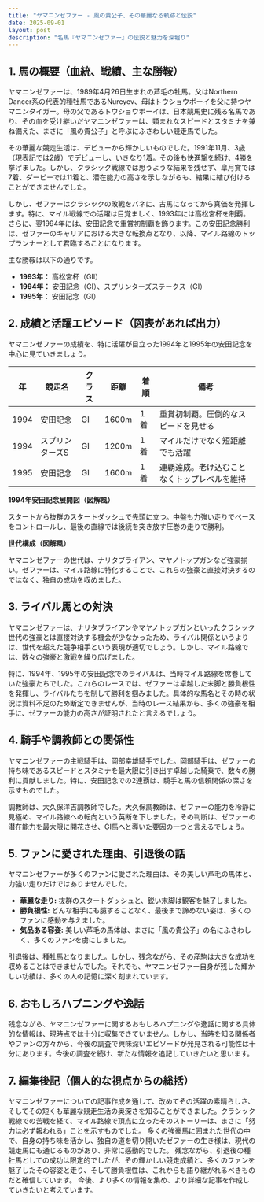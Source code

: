 ```yaml
---
title: "ヤマニンゼファー - 風の貴公子、その華麗なる軌跡と伝説"
date: 2025-09-01
layout: post
description: "名馬『ヤマニンゼファー』の伝説と魅力を深堀り"
---
```


## 1. 馬の概要（血統、戦績、主な勝鞍）

ヤマニンゼファーは、1989年4月26日生まれの芦毛の牡馬。父はNorthern Dancer系の代表的種牡馬であるNureyev、母はトウショウボーイを父に持つヤマニンタイガー。母の父であるトウショウボーイは、日本競馬史に残る名馬であり、その血を受け継いだヤマニンゼファーは、類まれなスピードとスタミナを兼ね備えた、まさに「風の貴公子」と呼ぶにふさわしい競走馬でした。

その華麗な競走生活は、デビューから輝かしいものでした。1991年11月、3歳（現表記では2歳）でデビューし、いきなり1着。その後も快進撃を続け、4勝を挙げました。しかし、クラシック戦線では思うような結果を残せず、皐月賞では7着、ダービーでは11着と、潜在能力の高さを示しながらも、結果に結び付けることができませんでした。

しかし、ゼファーはクラシックの敗戦をバネに、古馬になってから真価を発揮します。特に、マイル戦線での活躍は目覚ましく、1993年には高松宮杯を制覇。さらに、翌1994年には、安田記念で重賞初制覇を飾ります。この安田記念勝利は、ゼファーのキャリアにおける大きな転換点となり、以降、マイル路線のトップランナーとして君臨することになります。

主な勝鞍は以下の通りです。

* **1993年：** 高松宮杯（GII）
* **1994年：** 安田記念（GI）、スプリンターズステークス（GI）
* **1995年：** 安田記念（GI）


## 2. 成績と活躍エピソード（図表があれば出力）

ヤマニンゼファーの成績を、特に活躍が目立った1994年と1995年の安田記念を中心に見ていきましょう。

| 年 | 競走名          | クラス | 距離 | 着順 | 備考                               |
|---|-----------------|-------|-----|-----|------------------------------------|
| 1994 | 安田記念          | GI    | 1600m| 1着 | 重賞初制覇。圧倒的なスピードを見せる |
| 1994 | スプリンターズS | GI    | 1200m| 1着 | マイルだけでなく短距離でも活躍          |
| 1995 | 安田記念          | GI    | 1600m| 1着 | 連覇達成。老け込むことなくトップレベルを維持 |


**1994年安田記念展開図（図解風）**

スタートから抜群のスタートダッシュで先頭に立つ。中盤も力強い走りでペースをコントロールし、最後の直線では後続を突き放す圧巻の走りで勝利。

**世代構成（図解風）**

ヤマニンゼファーの世代は、ナリタブライアン、マヤノトップガンなど強豪揃い。ゼファーは、マイル路線に特化することで、これらの強豪と直接対決するのではなく、独自の成功を収めました。


## 3. ライバル馬との対決

ヤマニンゼファーは、ナリタブライアンやマヤノトップガンといったクラシック世代の強豪とは直接対決する機会が少なかったため、ライバル関係というよりは、世代を超えた競争相手という表現が適切でしょう。しかし、マイル路線では、数々の強豪と激戦を繰り広げました。

特に、1994年、1995年の安田記念でのライバルは、当時マイル路線を席巻していた強豪たちでした。これらのレースでは、ゼファーは卓越した末脚と勝負根性を発揮し、ライバルたちを制して勝利を掴みました。具体的な馬名とその時の状況は資料不足のため断定できませんが、当時のレース結果から、多くの強豪を相手に、ゼファーの能力の高さが証明されたと言えるでしょう。


## 4. 騎手や調教師との関係性

ヤマニンゼファーの主戦騎手は、岡部幸雄騎手でした。岡部騎手は、ゼファーの持ち味であるスピードとスタミナを最大限に引き出す卓越した騎乗で、数々の勝利に貢献しました。特に、安田記念での2連覇は、騎手と馬の信頼関係の深さを示すものでした。

調教師は、大久保洋吉調教師でした。大久保調教師は、ゼファーの能力を冷静に見極め、マイル路線への転向という英断を下しました。その判断は、ゼファーの潜在能力を最大限に開花させ、GI馬へと導いた要因の一つと言えるでしょう。


## 5. ファンに愛された理由、引退後の話

ヤマニンゼファーが多くのファンに愛された理由は、その美しい芦毛の馬体と、力強い走りだけではありませんでした。

* **華麗な走り:**  抜群のスタートダッシュと、鋭い末脚は観客を魅了しました。
* **勝負根性:**  どんな相手にも臆することなく、最後まで諦めない姿は、多くのファンに感動を与えました。
* **気品ある容姿:**  美しい芦毛の馬体は、まさに「風の貴公子」の名にふさわしく、多くのファンを虜にしました。


引退後は、種牡馬となりました。しかし、残念ながら、その産駒は大きな成功を収めることはできませんでした。それでも、ヤマニンゼファー自身が残した輝かしい功績は、多くの人の記憶に深く刻まれています。


## 6. おもしろハプニングや逸話

残念ながら、ヤマニンゼファーに関するおもしろハプニングや逸話に関する具体的な情報は、現時点では十分に収集できていません。しかし、当時を知る関係者やファンの方々から、今後の調査で興味深いエピソードが発見される可能性は十分にあります。今後の調査を続け、新たな情報を追記していきたいと思います。


## 7. 編集後記（個人的な視点からの総括）

ヤマニンゼファーについての記事作成を通して、改めてその活躍の素晴らしさ、そしてその短くも華麗な競走生活の奥深さを知ることができました。クラシック戦線での苦戦を経て、マイル路線で頂点に立ったそのストーリーは、まさに「努力は必ず報われる」ことを示すものでした。  多くの強豪馬に囲まれた世代の中で、自身の持ち味を活かし、独自の道を切り開いたゼファーの生き様は、現代の競走馬にも通じるものがあり、非常に感動的でした。  残念ながら、引退後の種牡馬としての成功は限定的でしたが、その輝かしい競走成績と、多くのファンを魅了したその容姿と走り、そして勝負根性は、これからも語り継がれるべきものだと確信しています。  今後、より多くの情報を集め、より詳細な記事を作成していきたいと考えています。
